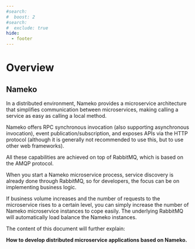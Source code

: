 ```yaml
---
#search:
#  boost: 2 
#search:
#  exclude: true
hide:
  - footer
---
```


# Overview

## Nameko

In a distributed environment, Nameko provides a microservice architecture that simplifies communication between microservices, making calling a service as easy as calling a local method.

Nameko offers RPC synchronous invocation (also supporting asynchronous invocation), event publication/subscription, and exposes APIs via the HTTP protocol (although it is generally not recommended to use this, but to use other web frameworks).

All these capabilities are achieved on top of RabbitMQ, which is based on the AMQP protocol.

When you start a Nameko microservice process, service discovery is already done through RabbitMQ, so for developers, the focus can be on implementing business logic.

If business volume increases and the number of requests to the microservice rises to a certain level, you can simply increase the number of Nameko microservice instances to cope easily. The underlying RabbitMQ will automatically load balance the Nameko instances.

The content of this document will further explain:

**How to develop distributed microservice applications based on Nameko.**
